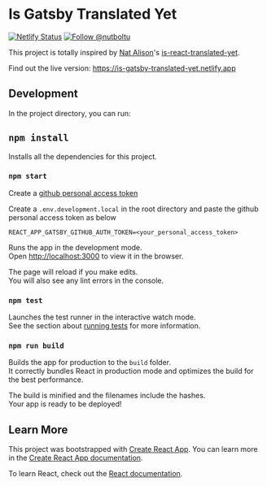 # Is Gatsby Translated Yet
[![Netlify Status](https://api.netlify.com/api/v1/badges/bdeac650-0bfb-417d-9f8e-c77fcfbdc3f8/deploy-status)](https://app.netlify.com/sites/is-gatsby-translated-yet/deploys)
<a href="https://twitter.com/intent/follow?screen_name=nutboltu">
   <img src="https://img.shields.io/twitter/follow/nutboltu.svg?label=Follow%20@nutboltu" alt="Follow @nutboltu" />
</a>

This project is totally inspired by [Nat Alison](https://github.com/tesseralis)'s [is-react-translated-yet](https://github.com/tesseralis/is-react-translated-yet).

Find out the live version: https://is-gatsby-translated-yet.netlify.app

## Development

In the project directory, you can run:

## `npm install`

Installs all the dependencies for this project.

### `npm start`

Create a [github personal access token](https://help.github.com/en/github/authenticating-to-github/creating-a-personal-access-token-for-the-command-line)

Create a `.env.development.local` in the root directory and paste the github personal access token as below

```
REACT_APP_GATSBY_GITHUB_AUTH_TOKEN=<your_personal_access_token>
```

Runs the app in the development mode.<br>
Open [http://localhost:3000](http://localhost:3000) to view it in the browser.

The page will reload if you make edits.<br>
You will also see any lint errors in the console.

### `npm test`

Launches the test runner in the interactive watch mode.<br>
See the section about [running tests](https://facebook.github.io/create-react-app/docs/running-tests) for more information.

### `npm run build`

Builds the app for production to the `build` folder.<br>
It correctly bundles React in production mode and optimizes the build for the best performance.

The build is minified and the filenames include the hashes.<br>
Your app is ready to be deployed!

## Learn More

This project was bootstrapped with [Create React App](https://github.com/facebook/create-react-app). You can learn more in the [Create React App documentation](https://facebook.github.io/create-react-app/docs/getting-started).

To learn React, check out the [React documentation](https://reactjs.org/).
